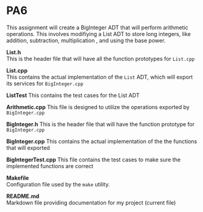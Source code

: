 # PA6

This assignment will create a BigInteger ADT that will perform arithmetic operations. This involves modifiying a List ADT to store long integers, like addition, subtraction, multiplication , and using the base power.

**List.h**  
This is the header file that will have all the function prototypes for `List.cpp`

**List.cpp**   
This contains the actual implementation of the `List` ADT, which will export its services for `BigInteger.cpp`  

**ListTest** 
This contains the test cases for the List ADT 

**Arithmetic.cpp**
This file is designed to utilize the operations exported by `BigInteger.cpp` 

**BigInteger.h**
This is the header file that will have the function prototype for `BigInteger.cpp` 

**BigInteger.cpp**
This contains the actual implementation of the the functions that will exported

**BigIntegerTest.cpp**
This file contains the test cases to make sure the implemented functions are correct  

**Makefile**  
Configuration file used by the `make` utility.  

**README.md**  
Markdown file providing documentation for my project (current file) 

